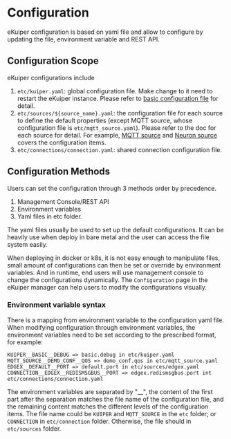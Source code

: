 # Configuration

eKuiper configuration is based on yaml file and allow to configure by updating the file, environment variable and REST API.

## Configuration Scope

eKuiper configurations include
1. `etc/kuiper.yaml`: global configuration file. Make change to it need to restart the eKuiper instance. Please refer to [basic configuration file](./global_configurations.md) for detail.
2. `etc/sources/${source_name}.yaml`: the configuration file for each source to define the default properties (except MQTT source, whose configuration file is `etc/mqtt_source.yaml`). Please refer to the doc for each source for detail. For example, [MQTT source](../guide/sources/builtin/mqtt.md) and [Neuron source](../guide/sources/builtin/neuron.md) covers the configuration items.
3. `etc/connections/connection.yaml`: shared connection configuration file.

## Configuration Methods

Users can set the configuration through 3 methods order by precedence.

1. Management Console/REST API
2. Environment variables
3. Yaml files in etc folder.

The yaml files usually be used to set up the default configurations. It can be heavily use when deploy in bare metal and the user can access the file system easily.

When deploying in docker or k8s, it is not easy enough to manipulate files, small amount of configurations can then be set or override by environment variables. And in runtime, end users will use management console to change the configurations dynamically. The `Configuration` page in the eKuiper manager can help users to modify the configurations visually.

### Environment variable syntax

There is a mapping from environment variable to the configuration yaml file. When modifying configuration through environment variables, the environment variables need to be set according to the prescribed format, for example:

```
KUIPER__BASIC__DEBUG => basic.debug in etc/kuiper.yaml
MQTT_SOURCE__DEMO_CONF__QOS => demo_conf.qos in etc/mqtt_source.yaml
EDGEX__DEFAULT__PORT => default.port in etc/sources/edgex.yaml
CONNECTION__EDGEX__REDISMSGBUS__PORT => edgex.redismsgbus.port int etc/connections/connection.yaml
```

The environment variables are separated by "__", the content of the first part after the separation matches the file name of the configuration file, and the remaining content matches the different levels of the configuration items. The file name could be `KUIPER` and `MQTT_SOURCE` in the `etc` folder; or  `CONNECTION` in `etc/connection` folder. Otherwise, the file should in `etc/sources` folder.